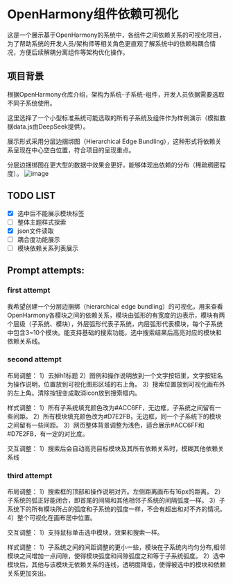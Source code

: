 # OpenHarmony组件依赖可视化
这是一个展示基于OpenHarmony的系统中，各组件之间依赖关系的可视化项目，为了帮助系统的开发人员/架构师等相关角色更直观了解系统中的依赖和耦合情况，方便后续解耦分离组件等架构优化操作。

## 项目背景
根据OpenHarmony仓库介绍，架构为系统-子系统-组件，开发人员依据需要选取不同子系统使用。

这里选择了一个小型标准系统可能选取的所有子系统及组件作为样例演示（模拟数据data.js由DeepSeek提供）。

展示形式采用分层边捆绑图（Hierarchical Edge Bundling），这种形式将依赖关系呈现在中心空白位置，符合项目的呈现重点。

分层边捆绑图在更大型的数据中效果会更好，能够体现出依赖的分布（稀疏稠密程度）。
![image](https://github.com/user-attachments/assets/287642cd-3720-4e7e-8470-8f339475f920)

## TODO LIST
- [x] 选中后不能展示模块标签
- [ ] 整体主题样式探索
- [x] json文件读取
- [ ] 耦合度功能展示
- [ ] 模块依赖关系列表展示

## Prompt attempts:
### first attempt
我希望创建一个分层边捆绑（hierarchical edge bundling）的可视化，用来查看OpenHarmony各模块之间的依赖关系，模块由弧形的有宽度的边表示，模块有两个层级（子系统、模块），外层弧形代表子系统，内层弧形代表模块，每个子系统中包含3~10个模块。能支持基础的搜索功能，选中搜索结果后高亮对应的模块和依赖关系线。
### second attempt
布局调整：
1）去掉h1标题
2）图例和操作说明放到一个文字按钮里，文字按钮名为操作说明，位置放到可视化图形区域的右上角。
3）搜索位置放到可视化画布外的左上角。清除按钮变成取消icon放到搜索框内。

样式调整：
1）所有子系统填充颜色改为#ACC6FF，无边框，子系统之间留有一些间距。
2）所有模块填充颜色改为#D7E2FB，无边框，同一个子系统下的模块之间留有一些间距。
3）网页整体背景调整为浅色，适合展示#ACC6FF和#D7E2FB，有一定的对比度。

交互调整：
1）搜索后会自动高亮目标模块及其所有依赖关系时，模糊其他依赖关系线
### third attempt
布局调整：
1）搜索框的顶部和操作说明对齐。左侧距离画布有16px的距离。
2）子系统的弧正好能闭合，即首尾的间隔和其他相邻子系统的间隔弧度一样。
3）子系统下的所有模块所占的弧度和子系统的弧度一样，不会有超出和对不齐的情况。
4）整个可视化在画布居中位置。

交互调整：
1）支持鼠标单击选中模块，效果和搜索一样。

样式调整：
1）子系统之间的间距调整的更小一些，模块在子系统内均匀分布,相邻模块之间增加一点间隙，使得模块弧度和间隙弧度之和等于子系统弧度。
2）选中模块后，其他与该模块无依赖关系的连线，透明度降低，使得被选中的模块和依赖关系更加突出。
